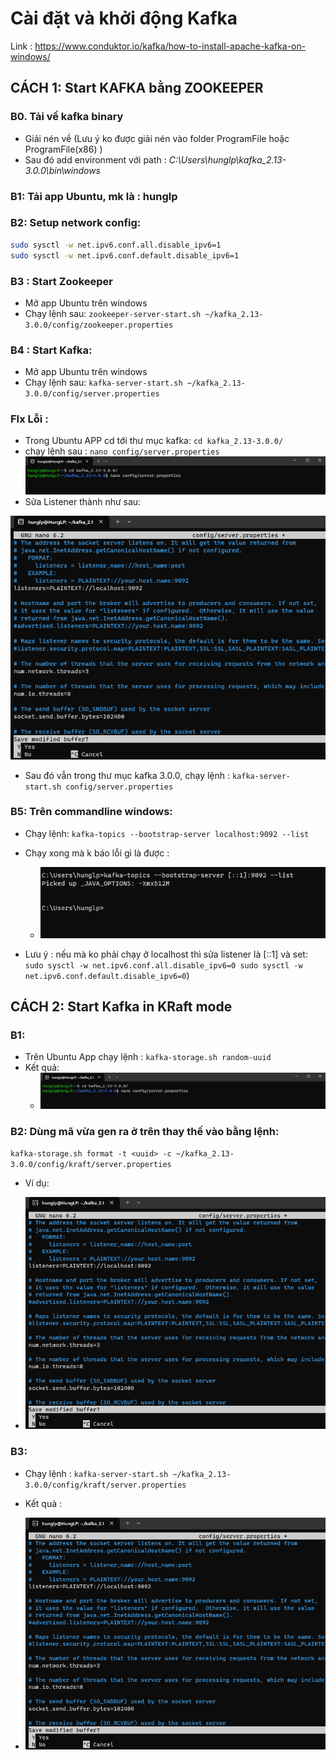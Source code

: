 

#  Cài đặt và khởi động Kafka
Link :
https://www.conduktor.io/kafka/how-to-install-apache-kafka-on-windows/


## CÁCH 1: Start KAFKA bằng ZOOKEEPER

### B0. Tải về kafka binary

- Giải nén về (Lưu ý ko được giải nén vào folder ProgramFile hoặc ProgramFile(x86) )
- Sau đó add environment với path : _C:\Users\hunglp\kafka_2.13-3.0.0\bin\windows_


### B1: Tải app Ubuntu, mk là : hunglp

### B2: Setup network config:
````bash
sudo sysctl -w net.ipv6.conf.all.disable_ipv6=1
sudo sysctl -w net.ipv6.conf.default.disable_ipv6=1
````



### B3 : Start Zookeeper
- Mở app Ubuntu trên windows
- Chạy lệnh sau:
`zookeeper-server-start.sh ~/kafka_2.13-3.0.0/config/zookeeper.properties`

### B4 : Start Kafka:
- Mở app Ubuntu trên windows
- Chạy lệnh sau:
`kafka-server-start.sh ~/kafka_2.13-3.0.0/config/server.properties`

### FIx Lỗi : 
- Trong Ubuntu APP  cd tới thư mục kafka:  `cd kafka_2.13-3.0.0/`
- chạy lệnh sau : `nano config/server.properties`
    ![img.png](img.png)
- Sửa Listener thành như sau:

![img_2.png](img_2.png)
- Sau đó vẫn trong thư mục kafka 3.0.0, chạy lệnh : `kafka-server-start.sh config/server.properties`


### B5: Trên commandline windows:

- Chạy lệnh:
    `kafka-topics --bootstrap-server localhost:9092 --list`
- Chạy xong mà k báo lỗi gì là được : 
  + ![img_3.png](img_3.png)

- Lưu ý : nếu mà ko phải chạy ở localhost thì sửa listener là [::1] và set:
`sudo sysctl -w net.ipv6.conf.all.disable_ipv6=0
sudo sysctl -w net.ipv6.conf.default.disable_ipv6=0`)




## CÁCH 2: Start Kafka in KRaft mode

### B1:

- Trên Ubuntu App chạy lệnh : `kafka-storage.sh random-uuid`
- Kết quả:
  + ![img.png](img.png)

### B2: Dùng mã vừa gen ra ở trên thay thế vào <uuid> bằng lệnh:

`kafka-storage.sh format -t <uuid> -c ~/kafka_2.13-3.0.0/config/kraft/server.properties`

 - Ví dụ:
  + ![img_1.png](img_1.png)

### B3:

- Chạy lệnh : `kafka-server-start.sh ~/kafka_2.13-3.0.0/config/kraft/server.properties`

 - Kết quả :
 + ![img_2.png](img_2.png)
